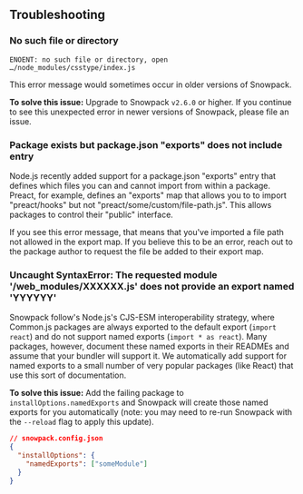 ## Troubleshooting

### No such file or directory

```
ENOENT: no such file or directory, open …/node_modules/csstype/index.js
```

This error message would sometimes occur in older versions of Snowpack.

**To solve this issue:** Upgrade to Snowpack `v2.6.0` or higher. If you continue to see this unexpected error in newer versions of Snowpack, please file an issue.

### Package exists but package.json "exports" does not include entry

Node.js recently added support for a package.json "exports" entry that defines which files you can and cannot import from within a package. Preact, for example, defines an "exports" map that allows you to to import "preact/hooks" but not "preact/some/custom/file-path.js". This allows packages to control their "public" interface.

If you see this error message, that means that you've imported a file path not allowed in the export map. If you believe this to be an error, reach out to the package author to request the file be added to their export map.

### Uncaught SyntaxError: The requested module '/web_modules/XXXXXX.js' does not provide an export named 'YYYYYY'

Snowpack follow's Node.js's CJS-ESM interoperability strategy, where Common.js packages are always exported to the default export (`import react`) and do not support named exports (`import * as react`). Many packages, however, document these named exports in their READMEs and assume that your bundler will support it. We automatically add support for named exports to a small number of very popular packages (like React) that use this sort of documentation.

**To solve this issue:** Add the failing package to `installOptions.namedExports` and Snowpack will create those named exports for you automatically (note: you may need to re-run Snowpack with the `--reload` flag to apply this update).

```json
// snowpack.config.json
{
  "installOptions": {
    "namedExports": ["someModule"]
  }
}

